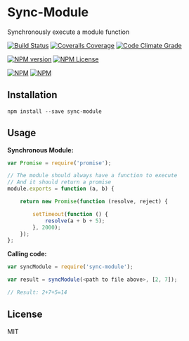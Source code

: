 # Sync-Module

Synchronously execute a module function

[![Build Status](https://img.shields.io/travis/marcelerz/sync-module.svg)](http://travis-ci.org/marcelerz/sync-module)
[![Coveralls Coverage](https://img.shields.io/coveralls/marcelerz/sync-module.svg)](https://coveralls.io/r/marcelerz/sync-module)
[![Code Climate Grade](https://img.shields.io/codeclimate/github/marcelerz/sync-module.svg)](https://codeclimate.com/github/marcelerz/sync-module)

[![NPM version](https://badge.fury.io/js/sync-module.svg)](https://www.npmjs.com/package/sync-module)
[![NPM License](https://img.shields.io/npm/l/sync-module.svg)](https://www.npmjs.com/package/sync-module)

[![NPM](https://nodei.co/npm/sync-module.png?downloads=true&stars=true)](https://www.npmjs.com/package/sync-module)
[![NPM](https://nodei.co/npm-dl/sync-module.png?months=3&height=2)](https://www.npmjs.com/package/sync-module)

## Installation

```shell
npm install --save sync-module
```

## Usage

**Synchronous Module:**
```js
var Promise = require('promise');

// The module should always have a function to execute
// And it should return a promise
module.exports = function (a, b) {

	return new Promise(function (resolve, reject) {

		setTimeout(function () {
			resolve(a + b + 5);
		}, 2000);
	});
};
```

**Calling code:**
```js
var syncModule = require('sync-module');

var result = syncModule(<path to file above>, [2, 7]);

// Result: 2+7+5=14
```

## License

MIT
